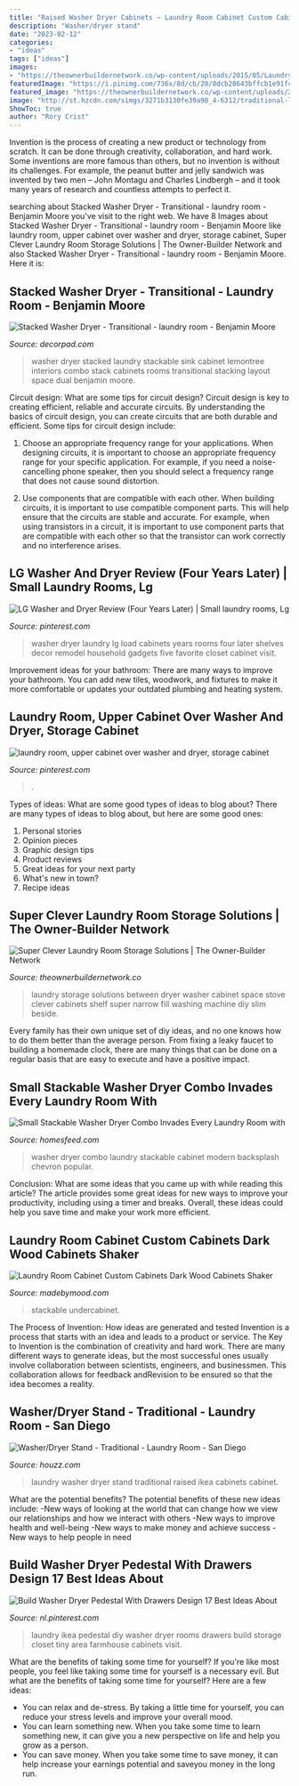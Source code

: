 ```yaml
---
title: "Raised Washer Dryer Cabinets ~ Laundry Room Cabinet Custom Cabinets Dark Wood Cabinets Shaker"
description: "Washer/dryer stand"
date: "2023-02-12"
categories:
- "ideas"
tags: ["ideas"]
images:
- "https://theownerbuildernetwork.co/wp-content/uploads/2015/05/Laundry-Storage-08.jpg"
featuredImage: "https://i.pinimg.com/736x/8d/cb/28/8dcb28643bffcb1e91fc46c985bedf90.jpg"
featured_image: "https://theownerbuildernetwork.co/wp-content/uploads/2015/05/Laundry-Storage-08.jpg"
image: "http://st.hzcdn.com/simgs/3271b3130fe39a98_4-6312/traditional-laundry-room.jpg"
ShowToc: true
author: "Rory Crist"
---
```



Invention is the process of creating a new product or technology from scratch. It can be done through creativity, collaboration, and hard work. Some inventions are more famous than others, but no invention is without its challenges. For example, the peanut butter and jelly sandwich was invented by two men – John Montagu and Charles Lindbergh – and it took many years of research and countless attempts to perfect it.

	

		
searching about Stacked Washer Dryer - Transitional - laundry room - Benjamin Moore you've visit to the right web. We have 8 Images about Stacked Washer Dryer - Transitional - laundry room - Benjamin Moore like laundry room, upper cabinet over washer and dryer, storage cabinet, Super Clever Laundry Room Storage Solutions | The Owner-Builder Network and also Stacked Washer Dryer - Transitional - laundry room - Benjamin Moore. Here it is:
		
    
## Stacked Washer Dryer - Transitional - Laundry Room - Benjamin Moore

<img loading=lazy src="https://cdn.decorpad.com/photos/2014/09/24/2fb0acb995a5.jpg" onerror="this.onerror=null;this.src='https://tse2.mm.bing.net/th?id=OIP.OgmIpUqhX1zdGOqGPojMnwDHEs&amp;pid=15.1';" alt="Stacked Washer Dryer - Transitional - laundry room - Benjamin Moore">

_Source: decorpad.com_

>washer dryer stacked laundry stackable sink cabinet lemontree interiors combo stack cabinets rooms transitional stacking layout space dual benjamin moore. 

	

Circuit design: What are some tips for circuit design?
Circuit design is key to creating efficient, reliable and accurate circuits. By understanding the basics of circuit design, you can create circuits that are both durable and efficient. Some tips for circuit design include:
1. Choose an appropriate frequency range for your applications. When designing circuits, it is important to choose an appropriate frequency range for your specific application. For example, if you need a noise-cancelling phone speaker, then you should select a frequency range that does not cause sound distortion.

2. Use components that are compatible with each other. When building circuits, it is important to use compatible component parts. This will help ensure that the circuits are stable and accurate. For example, when using transistors in a circuit, it is important to use component parts that are compatible with each other so that the transistor can work correctly and no interference arises.


    
## LG Washer And Dryer Review (Four Years Later) | Small Laundry Rooms, Lg

<img loading=lazy src="https://i.pinimg.com/736x/9f/e4/ff/9fe4ff10f3fb0776f77d88c0d098a74e--top-load-washer-laundry-room-laundry-closet.jpg" onerror="this.onerror=null;this.src='https://tse1.mm.bing.net/th?id=OIP.LEJblbN1GsLVp7X8eElOCQHaLH&amp;pid=15.1';" alt="LG Washer and Dryer Review (Four Years Later) | Small laundry rooms, Lg">

_Source: pinterest.com_

>washer dryer laundry lg load cabinets years rooms four later shelves decor remodel household gadgets five favorite closet cabinet visit. 

	

Improvement ideas for your bathroom:
There are many ways to improve your bathroom. You can add new tiles, woodwork, and fixtures to make it more comfortable or updates your outdated plumbing and heating system.

    
## Laundry Room, Upper Cabinet Over Washer And Dryer, Storage Cabinet

<img loading=lazy src="https://i.pinimg.com/736x/ad/6e/58/ad6e5821abeb10521fbb342df57f33f7.jpg" onerror="this.onerror=null;this.src='https://tse2.mm.bing.net/th?id=OIP.MklDOOANrpWEj-1kjARH9gHaJ3&amp;pid=15.1';" alt="laundry room, upper cabinet over washer and dryer, storage cabinet">

_Source: pinterest.com_

>. 

	

Types of ideas: What are some good types of ideas to blog about?
There are many types of ideas to blog about, but here are some good ones:
1. Personal stories 
2. Opinion pieces 
3. Graphic design tips 
4. Product reviews 
5. Great ideas for your next party 
6. What's new in town? 
7. Recipe ideas 

    
## Super Clever Laundry Room Storage Solutions | The Owner-Builder Network

<img loading=lazy src="https://theownerbuildernetwork.co/wp-content/uploads/2015/05/Laundry-Storage-08.jpg" onerror="this.onerror=null;this.src='https://tse2.mm.bing.net/th?id=OIP.sLCeOE8HOlxZmUPk1M_1IAHaJ5&amp;pid=15.1';" alt="Super Clever Laundry Room Storage Solutions | The Owner-Builder Network">

_Source: theownerbuildernetwork.co_

>laundry storage solutions between dryer washer cabinet space stove clever cabinets shelf super narrow fill washing machine diy slim beside. 

	

Every family has their own unique set of diy ideas, and no one knows how to do them better than the average person. From fixing a leaky faucet to building a homemade clock, there are many things that can be done on a regular basis that are easy to execute and have a positive impact.

    
## Small Stackable Washer Dryer Combo Invades Every Laundry Room With

<img loading=lazy src="https://homesfeed.com/wp-content/uploads/2015/08/endearing-green-cabinet-cover-with-chevron-pattern-beneath-large-white-backsplash-aside-combo-small-washer-dryer-design-in-small-laundry-room.jpeg" onerror="this.onerror=null;this.src='https://tse4.mm.bing.net/th?id=OIP.z03MP3oNXXhKZ8J8oT6MoQHaJ4&amp;pid=15.1';" alt="Small Stackable Washer Dryer Combo Invades Every Laundry Room with">

_Source: homesfeed.com_

>washer dryer combo laundry stackable cabinet modern backsplash chevron popular. 

	

Conclusion: What are some ideas that you came up with while reading this article?
The article provides some great ideas for new ways to improve your productivity, including using a timer and breaks. Overall, these ideas could help you save time and make your work more efficient.

    
## Laundry Room Cabinet Custom Cabinets Dark Wood Cabinets Shaker

<img loading=lazy src="https://madebymood.com/wp-content/uploads/2019/05/Undercabinet-Lighting-And-Shaker-Cabinets-Custom-Cabinets-Dark-Wood-Cabinets-Shaker-Stackable-Washer-And-Dryer-Stacked-Stainless-Steel-Undercabinet.jpg" onerror="this.onerror=null;this.src='https://tse1.mm.bing.net/th?id=OIP.zhk1ybQPBmulnMgQg7vU0QHaE7&amp;pid=15.1';" alt="Laundry Room Cabinet Custom Cabinets Dark Wood Cabinets Shaker">

_Source: madebymood.com_

>stackable undercabinet. 

	

The Process of Invention: How ideas are generated and tested
Invention is a process that starts with an idea and leads to a product or service. The Key to Invention is the combination of creativity and hard work. There are many different ways to generate ideas, but the most successful ones usually involve collaboration between scientists, engineers, and businessmen. This collaboration allows for feedback andRevision to be ensured so that the idea becomes a reality.

    
## Washer/Dryer Stand - Traditional - Laundry Room - San Diego

<img loading=lazy src="http://st.hzcdn.com/simgs/3271b3130fe39a98_4-6312/traditional-laundry-room.jpg" onerror="this.onerror=null;this.src='https://tse3.mm.bing.net/th?id=OIP.KQTZiNIiL-eas6jYGehzwAHaJ6&amp;pid=15.1';" alt="Washer/Dryer Stand - Traditional - Laundry Room - San Diego">

_Source: houzz.com_

>laundry washer dryer stand traditional raised ikea cabinets cabinet. 

	

What are the potential benefits?
The potential benefits of these new ideas include: 
-New ways of looking at the world that can change how we view our relationships and how we interact with others 
-New ways to improve health and well-being 
-New ways to make money and achieve success 
-New ways to help people in need

    
## Build Washer Dryer Pedestal With Drawers Design 17 Best Ideas About

<img loading=lazy src="https://i.pinimg.com/736x/8d/cb/28/8dcb28643bffcb1e91fc46c985bedf90.jpg" onerror="this.onerror=null;this.src='https://tse4.mm.bing.net/th?id=OIP.iTBZ5PEVagj8eramM8HpqAHaJ3&amp;pid=15.1';" alt="Build Washer Dryer Pedestal With Drawers Design 17 Best Ideas About">

_Source: nl.pinterest.com_

>laundry ikea pedestal diy washer dryer rooms drawers build storage closet tiny area farmhouse cabinets visit. 

	

What are the benefits of taking some time for yourself?
If you're like most people, you feel like taking some time for yourself is a necessary evil. But what are the benefits of taking some time for yourself? Here are a few ideas: 
- You can relax and de-stress. By taking a little time for yourself, you can reduce your stress levels and improve your overall mood. 
- You can learn something new. When you take some time to learn something new, it can give you a new perspective on life and help you grow as a person. 
- You can save money. When you take some time to save money, it can help increase your earnings potential and saveyou money in the long run.

